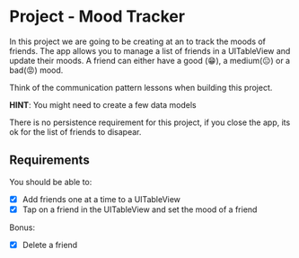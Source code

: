 # Project - Mood Tracker

In this project we are going to be creating at an to track the moods of friends. The app allows you to manage a list of friends in a UITableView and update their moods. A friend can either have a good (😁), a medium(😑) or a bad(😡) mood.

Think of the communication pattern lessons when building this project.

**HINT**: You might need to create a few data models

There is no persistence requirement for this project, if you close the app, its ok for the list of friends to disapear.

## Requirements

You should be able to:

- [x] Add friends one at a time to a UITableView
- [x] Tap on a friend in the UITableView and set the mood of a friend

Bonus:

- [x] Delete a friend


